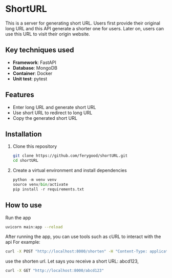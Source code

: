 # ShortURL

This is a server for generating short URL. Users first provide their original long URL and this API generate a shorter one for users. Later on, users can use this URL to visit their origin website.

## Key techniques used
- **Framework**: FastAPI
- **Database**: MongoDB
- **Container**: Docker
- **Unit test**: pytest

## Features
- Enter long URL and generate short URL
- Use short URL to redirect to long URL
- Copy the generated short URL

## Installation
1. Clone this repository
   ```bash
   git clone https://github.com/ferygood/shortURL.git
   cd shortURL
   ```
2. Create a virtual environment and install dependencies
   ```python
   python -m venv venv
   source venv/bin/activate
   pip install -r requirements.txt
   ```

## How to use
Run the app
```bash
uvicorn main:app --reload
```

After running the app, you can use tools such as cURL to interact with the api
For example:
```bash
curl -X POST "http://localhost:8000/shorten" -H "Content-Type: application/json" -d '{"long_url": "https://www.google.com"}'

```
use the shorten url. Let says you receive a short URL: abcd123,
```bash
curl -X GET "http://localhost:8000/abcd123"
```
